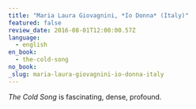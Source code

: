 ```yaml
---
title: "Maria Laura Giovagnini, *Io Donna* (Italy)"
featured: false
review_date: 2016-08-01T12:00:00.57Z
language:
  - english
en_book:
  - the-cold-song
no_book:
_slug: maria-laura-giovagnini-io-donna-italy
---
```


_The Cold Song_ is fascinating, dense, profound.

